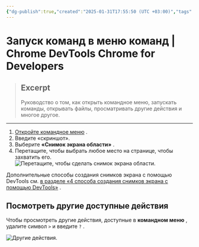 ```yaml
---
{"dg-publish":true,"created":"2025-01-31T17:55:50 (UTC +03:00)","tags":[],"source":"https://developer.chrome.com/docs/devtools/command-menu?hl=ru","author":"Kayce Basques","permalink":"/projects/extentions/dev-tools/command-menu/","dgPassFrontmatter":true}
---
```



# Запуск команд в меню команд  |  Chrome DevTools    Chrome for Developers

> ## Excerpt
> Руководство о том, как открыть командное меню, запускать команды, открывать файлы, просматривать другие действия и многое другое.

---

1.  [Откройте командное меню](https://developer.chrome.com/docs/devtools/command-menu?hl=ru#open) .
2.  Введите «скриншот».
3.  Выберите **«Снимок экрана области»** .
4.  Перетащите, чтобы выбрать любое место на странице, чтобы захватить его. ![Перетащите, чтобы сделать снимок экрана области.](https://developer.chrome.com/static/docs/devtools/command-menu/image/area-screenshot.gif?hl=ru)

Дополнительные способы создания снимков экрана с помощью DevTools см. [в разделе «4 способа создания снимков экрана с помощью DevTools»](https://developer.chrome.com/blog/devtools-tips-33?hl=ru) .

## Посмотреть другие доступные действия

Чтобы просмотреть другие действия, доступные в **командном меню** , удалите символ `>` и введите `?` .

![Другие действия.](https://developer.chrome.com/static/docs/devtools/command-menu/image/other-actions-804629b2411fa.png?hl=ru) 
